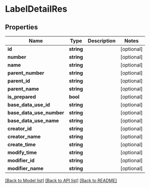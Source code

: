 # LabelDetailRes

## Properties
Name | Type | Description | Notes
------------ | ------------- | ------------- | -------------
**id** | **string** |  | [optional] 
**number** | **string** |  | [optional] 
**name** | **string** |  | [optional] 
**parent_number** | **string** |  | [optional] 
**parent_id** | **string** |  | [optional] 
**parent_name** | **string** |  | [optional] 
**is_prepared** | **bool** |  | [optional] 
**base_data_use_id** | **string** |  | [optional] 
**base_data_use_number** | **string** |  | [optional] 
**base_data_use_name** | **string** |  | [optional] 
**creator_id** | **string** |  | [optional] 
**creator_name** | **string** |  | [optional] 
**create_time** | **string** |  | [optional] 
**modify_time** | **string** |  | [optional] 
**modifier_id** | **string** |  | [optional] 
**modifier_name** | **string** |  | [optional] 

[[Back to Model list]](../README.md#documentation-for-models) [[Back to API list]](../README.md#documentation-for-api-endpoints) [[Back to README]](../README.md)


